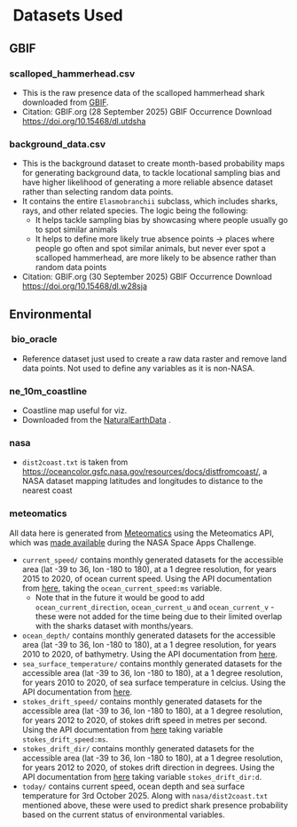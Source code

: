 #  Datasets Used

## GBIF

### scalloped_hammerhead.csv

- This is the raw presence data of the scalloped hammerhead shark downloaded from [GBIF](https://www.gbif.org/occurrence/download?taxon_key=2418789).
- Citation: GBIF.org (28 September 2025) GBIF Occurrence Download <https://doi.org/10.15468/dl.utdsha>

### background_data.csv

- This is the background dataset to create month-based probability maps for generating background data, to tackle locational sampling bias and have higher likelihood of generating a more reliable absence dataset rather than selecting random data points.
- It contains the entire `Elasmobranchii` subclass, which includes sharks, rays, and other related species. The logic being the following:
  - It helps tackle sampling bias by showcasing where people usually go to spot similar animals
  - It helps to define more likely true absence points -> places where people go often and spot similar animals, but never ever spot a scalloped hammerhead, are more likely to be absence rather than random data points
- Citation: GBIF.org (30 September 2025) GBIF Occurrence Download <https://doi.org/10.15468/dl.w28sja>

## Environmental

###  bio_oracle

- Reference dataset just used to create a raw data raster and remove land data points. Not used to define any variables as it is non-NASA.

### ne_10m_coastline

- Coastline map useful for viz.
- Downloaded from the [NaturalEarthData](https://www.naturalearthdata.com/downloads/10m-physical-vectors/) .

### nasa

- `dist2coast.txt` is taken from <https://oceancolor.gsfc.nasa.gov/resources/docs/distfromcoast/>, a NASA dataset mapping latitudes and longitudes to distance to the nearest coast

### meteomatics

All data here is generated from [Meteomatics](https://www.meteomatics.com/) using the Meteomatics API, which was [made available](https://www.youtube.com/watch?v=CB69kArFwTM&list=PL37Yhb2zout3om0CIvX2yt1gugPr0skZc&index=9) during the NASA Space Apps Challenge.

- `current_speed/` contains monthly generated datasets for the accessible area (lat -39 to 36, lon -180 to 180), at a 1 degree resolution, for years 2015 to 2020, of ocean current speed. Using the API documentation from [here](https://www.meteomatics.com/en/api/available-parameters/marine-parameters/ocean-current/), taking the `ocean_current_speed:ms` variable.
  - Note that in the future it would be good to add `ocean_current_direction`, `ocean_current_u` and `ocean_current_v` - these were not added for the time being due to their limited overlap with the sharks dataset with months/years.
- `ocean_depth/` contains monthly generated datasets for the accessible area (lat -39 to 36, lon -180 to 180), at a 1 degree resolution, for years 2010 to 2020, of bathymetry. Using the API documentation from [here](https://www.meteomatics.com/en/api/available-parameters/marine-parameters/bathymetry/).
- `sea_surface_temperature/` contains monthly generated datasets for the accessible area (lat -39 to 36, lon -180 to 180), at a 1 degree resolution, for years 2010 to 2020, of sea surface temperature in celcius. Using the API documentation from [here](https://www.meteomatics.com/en/api/available-parameters/marine-parameters/water-temperature/).
- `stokes_drift_speed/` contains monthly generated datasets for the accessible area (lat -39 to 36, lon -180 to 180), at a 1 degree resolution, for years 2012 to 2020, of stokes drift speed in metres per second.  Using the API documentation from [here](https://www.meteomatics.com/en/api/available-parameters/marine-parameters/stokes-drift/) taking variable `stokes_drift_speed:ms`.
- `stokes_drift_dir/` contains monthly generated datasets for the accessible area (lat -39 to 36, lon -180 to 180), at a 1 degree resolution, for years 2012 to 2020, of stokes drift direction in degrees.  Using the API documentation from [here](https://www.meteomatics.com/en/api/available-parameters/marine-parameters/stokes-drift/) taking variable `stokes_drift_dir:d`.
- `today/` contains current speed, ocean depth and sea surface temperature for 3rd October 2025. Along with `nasa/dist2coast.txt` mentioned above, these were used to predict shark presence probability based on the current status of environmental variables.
